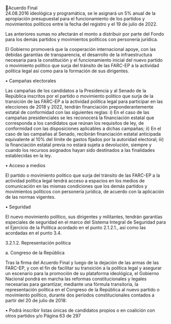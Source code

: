 Acuerdo Final  
24.08.2016 
ideológica  y  programática,  se  le  asignará  un  5%  anual  de  la  apropiación  presupuestal  para  el 
funcionamiento de los partidos y movimientos políticos entre la fecha del registro y el 19 de julio de 2022.   
 
Las anteriores sumas no afectarán el monto a distribuir por parte del Fondo para los demás partidos y 
movimientos políticos con personería jurídica. 
 
El  Gobierno  promoverá  que  la  cooperación  internacional  apoye,  con  las  debidas  garantías  de 
transparencia, el desarrollo de la infraestructura necesaria para la constitución y el funcionamiento inicial 
del nuevo partido o movimiento político que surja del tránsito de las FARC-EP a la actividad política legal 
así como para la formación de sus dirigentes.  
 
• Campañas electorales 
 
Las  campañas  de  los  candidatos  a  la  Presidencia  y  al  Senado  de  la  República  inscritos  por  el  partido  o 
movimiento político que surja de la transición de las FARC-EP a la actividad política legal para participar 
en las elecciones de 2018 y 2022, tendrán financiación preponderantemente estatal de conformidad con 
las siguientes reglas: i) En el caso de las campañas presidenciales se les reconocerá la financiación estatal 
que corresponda a los candidatos que reúnan los requisitos de ley, de conformidad con las disposiciones 
aplicables  a  dichas  campañas;  ii)  En  el  caso  de  las  campañas  al  Senado,  recibirán  financiación  estatal 
anticipada equivalente al 10% del límite de gastos fijados por la autoridad electoral; iii) la financiación 
estatal  previa  no  estará  sujeta  a  devolución,  siempre  y  cuando  los  recursos  asignados  hayan  sido 
destinados a las finalidades establecidas en la ley.   
 
• Acceso a medios 
 
El partido o movimiento político que surja del tránsito de las FARC-EP a la actividad política legal tendrá 
acceso a espacios en los medios de comunicación en las mismas condiciones que los demás partidos y 
movimientos políticos con personería jurídica, de acuerdo con la aplicación de las normas vigentes.  
 
• Seguridad 
 
El nuevo movimiento político, sus dirigentes y militantes, tendrán garantías especiales de seguridad en el 
marco del Sistema Integral de Seguridad para el Ejercicio de la Política acordado en el punto 2.1.2.1., así 
como las acordadas en el punto 3.4.  
 
3.2.1.2. Representación política  
 
a. Congreso de la República 
 
Tras la firma del  Acuerdo Final y luego de la dejación de las armas de las FARC-EP, y con el fin de facilitar 
su transición a la política legal y asegurar un escenario para la promoción de su plataforma ideológica, el 
Gobierno Nacional pondrá en marcha las reformas constitucionales y legales necesarias para garantizar, 
mediante  una  fórmula  transitoria,  la  representación  política  en  el  Congreso  de  la  República  al  nuevo 
partido o movimiento político, durante dos períodos constitucionales contados a partir del 20 de julio de 
2018: 
 
• Podrá  inscribir  listas  únicas  de  candidatos  propios  o  en  coalición  con  otros  partidos  y/o 
Página 63 de 297 
 

